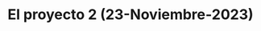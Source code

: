 ---
title: "El proyecto 2 (23-Noviembre-2023)"
link: "/proyecto2/"
description: "Este es el proyecto 2."
---